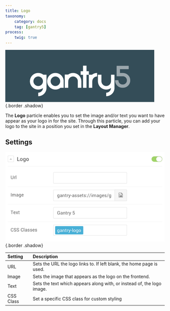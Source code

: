 ```yaml
---
title: Logo
taxonomy:
    category: docs
    tag: [gantry5]
process:
    twig: true
---
```


![Logo](logo.png) {.border .shadow}

The **Logo** particle enables you to set the image and/or text you want to have appear as your logo in for the site. Through this particle, you can add your logo to the site in a position you set in the **Layout Manager**. 

Settings
-----

![Settings](logo_settings.png) {.border .shadow}

| Setting   | Description                                                            |
| :-----    | :-----                                                                 |
| URL       | Sets the URL the logo links to. If left blank, the home page is used.  |
| Image     | Sets the image that appears as the logo on the frontend.               |
| Text      | Sets the text which appears along with, or instead of, the logo image. |
| CSS Class | Set a specific CSS class for custom styling                            |
